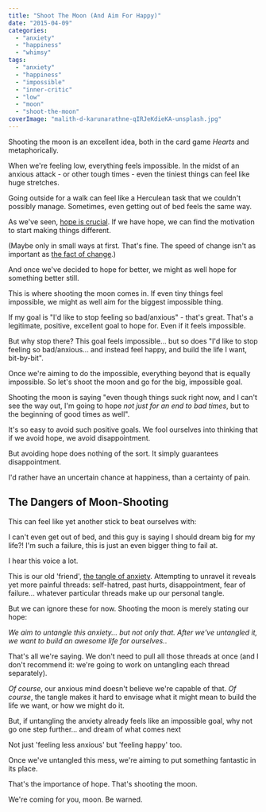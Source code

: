 ```yaml
---
title: "Shoot The Moon (And Aim For Happy)"
date: "2015-04-09"
categories: 
  - "anxiety"
  - "happiness"
  - "whimsy"
tags: 
  - "anxiety"
  - "happiness"
  - "impossible"
  - "inner-critic"
  - "low"
  - "moon"
  - "shoot-the-moon"
coverImage: "malith-d-karunarathne-qIRJeKdieKA-unsplash.jpg"
---
```


Shooting the moon is an excellent idea, both in the card game _Hearts_ and metaphorically.

<!--more-->

When we're feeling low, everything feels impossible. In the midst of an anxious attack - or other tough times - even the tiniest things can feel like huge stretches.

Going outside for a walk can feel like a Herculean task that we couldn't possibly manage. Sometimes, even getting out of bed feels the same way.

As we've seen, [hope is crucial](https://www.walkingoncustard.com/we-have-everything-we-need/ "“We Have Everything We Need”"). If we have hope, we can find the motivation to start making things different.

(Maybe only in small ways at first. That's fine. The speed of change isn't as important as [the fact of change](https://www.walkingoncustard.com/novelty-blindness-fresh-perspectives/ "Novelty Blindness & Fresh Perspectives").)

And once we've decided to hope for better, we might as well hope for something better still.

This is where shooting the moon comes in. If even tiny things feel impossible, we might as well aim for the biggest impossible thing.

If my goal is "I'd like to stop feeling so bad/anxious" - that's great. That's a legitimate, positive, excellent goal to hope for. Even if it feels impossible.

But why stop there? This goal feels impossible... but so does "I'd like to stop feeling so bad/anxious... and instead feel happy, and build the life I want, bit-by-bit".

Once we're aiming to do the impossible, everything beyond that is equally impossible. So let's shoot the moon and go for the big, impossible goal.

Shooting the moon is saying "even though things suck right now, and I can't see the way out, I'm going to hope _not just for an end to bad times_, but to the beginning of good times as well".

It's so easy to avoid such positive goals. We fool ourselves into thinking that if we avoid hope, we avoid disappointment.

But avoiding hope does nothing of the sort. It simply guarantees disappointment.

I'd rather have an uncertain chance at happiness, than a certainty of pain.

## The Dangers of Moon-Shooting

This can feel like yet another stick to beat ourselves with:

I can't even get out of bed, and this guy is saying I should dream big for my life?! I'm such a failure, this is just an even bigger thing to fail at.

I hear this voice a lot.

This is our old 'friend', [the tangle of anxiety](https://www.walkingoncustard.com/untangling-anxiety-first-step/ "Untangling Anxiety: The First Step"). Attempting to unravel it reveals yet more painful threads: self-hatred, past hurts, disappointment, fear of failure... whatever particular threads make up our personal tangle.

But we can ignore these for now. Shooting the moon is merely stating our hope:

_We aim to untangle this anxiety... but not only that. After we've untangled it, we want to build an awesome life for ourselves._.

That's all we're saying. We don't need to pull all those threads at once (and I don't recommend it: we're going to work on untangling each thread separately).

_Of course_, our anxious mind doesn't believe we're capable of that. _Of course_, the tangle makes it hard to envisage what it might mean to build the life we want, or how we might do it.

But, if untangling the anxiety already feels like an impossible goal, why not go one step further... and dream of what comes next

Not just 'feeling less anxious' but 'feeling happy' too.

Once we've untangled this mess, we're aiming to put something fantastic in its place.

That's the importance of hope. That's shooting the moon.

We're coming for you, moon. Be warned.
